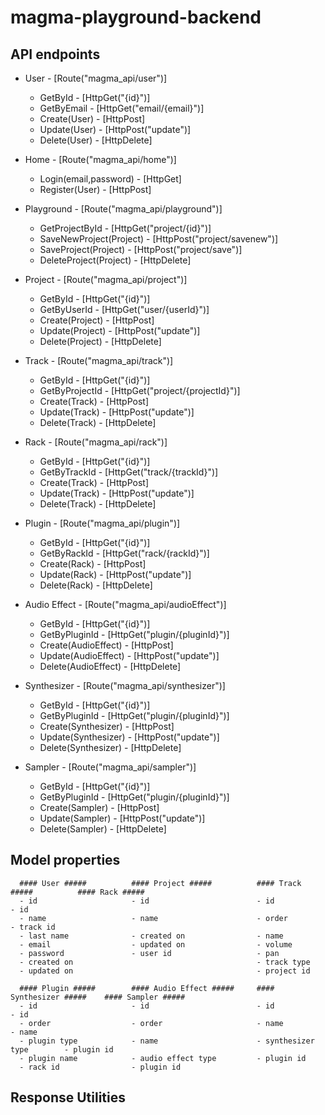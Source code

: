# magma-playground-backend

## API endpoints

  - User - [Route("magma_api/user")]
      - GetById - [HttpGet("{id}")]
      - GetByEmail - [HttpGet("email/{email}")]
      - Create(User) - [HttpPost]
      - Update(User) - [HttpPost("update")]
      - Delete(User) - [HttpDelete]
            
  - Home - [Route("magma_api/home")]
      - Login(email,password) - [HttpGet] 
      - Register(User) - [HttpPost] 
            
  - Playground - [Route("magma_api/playground")]
      - GetProjectById - [HttpGet("project/{id}")]
      - SaveNewProject(Project) - [HttpPost("project/savenew")]
      - SaveProject(Project) - [HttpPost("project/save")]
      - DeleteProject(Project) - [HttpDelete]
      
  - Project - [Route("magma_api/project")]
      - GetById - [HttpGet("{id}")]
      - GetByUserId - [HttpGet("user/{userId}")]
      - Create(Project) -  [HttpPost]
      - Update(Project) - [HttpPost("update")]
      - Delete(Project) - [HttpDelete]
      
  - Track - [Route("magma_api/track")]
      - GetById - [HttpGet("{id}")]
      - GetByProjectId - [HttpGet("project/{projectId}")]
      - Create(Track) -  [HttpPost]
      - Update(Track) - [HttpPost("update")]
      - Delete(Track) - [HttpDelete]
      
  - Rack - [Route("magma_api/rack")]
      - GetById - [HttpGet("{id}")]
      - GetByTrackId - [HttpGet("track/{trackId}")]
      - Create(Track) -  [HttpPost]
      - Update(Track) - [HttpPost("update")]
      - Delete(Track) - [HttpDelete]
      
  - Plugin - [Route("magma_api/plugin")]
      - GetById - [HttpGet("{id}")]
      - GetByRackId - [HttpGet("rack/{rackId}")]
      - Create(Rack) -  [HttpPost]
      - Update(Rack) - [HttpPost("update")]
      - Delete(Rack) - [HttpDelete]
      
  - Audio Effect - [Route("magma_api/audioEffect")]
      - GetById - [HttpGet("{id}")]
      - GetByPluginId - [HttpGet("plugin/{pluginId}")]
      - Create(AudioEffect) -  [HttpPost]
      - Update(AudioEffect) - [HttpPost("update")]
      - Delete(AudioEffect) - [HttpDelete]
      
  - Synthesizer - [Route("magma_api/synthesizer")]
      - GetById - [HttpGet("{id}")]
      - GetByPluginId - [HttpGet("plugin/{pluginId}")]
      - Create(Synthesizer) -  [HttpPost]
      - Update(Synthesizer) - [HttpPost("update")]
      - Delete(Synthesizer) - [HttpDelete]
  
  - Sampler - [Route("magma_api/sampler")]
      - GetById - [HttpGet("{id}")]
      - GetByPluginId - [HttpGet("plugin/{pluginId}")]
      - Create(Sampler) -  [HttpPost]
      - Update(Sampler) - [HttpPost("update")]
      - Delete(Sampler) - [HttpDelete]

## Model properties
      #### User #####          #### Project #####          #### Track #####          #### Rack #####             
      - id                     - id                        - id                      - id     
      - name                   - name                      - order                   - track id 
      - last name              - created on                - name
      - email                  - updated on                - volume 
      - password               - user id                   - pan 
      - created on                                         - track type
      - updated on                                         - project id 
      
      #### Plugin #####        #### Audio Effect #####     #### Synthesizer #####    #### Sampler #####             
      - id                     - id                        - id                      - id     
      - order                  - order                     - name                    - name 
      - plugin type            - name                      - synthesizer type        - plugin id
      - plugin name            - audio effect type         - plugin id 
      - rack id                - plugin id                   

## Response Utilities
